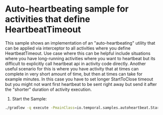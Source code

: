 # Auto-heartbeating sample for activities that define HeartbeatTimeout

This sample shows an implementation of an "auto-heartbeating" utility that can be applied via interceptor to all
activities where you define HeartbeatTimeout. Use case where this can be helpful include situations where you have
long-running activities where you want to heartbeat but its difficult to explicitly call heartbeat api in activity code
directly.
Another useful scenario for this is where you have activity that at times can complete in very short amount of time,
but then at times can take for example minutes. In this case you have to set longer StartToClose timeout 
but you might not want first heartbeat to be sent right away but send it after the "shorter" duration of activity
execution. 

1. Start the Sample:

```bash
./gradlew -q execute -PmainClass=io.temporal.samples.autoheartbeat.Starter
```